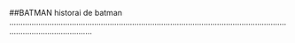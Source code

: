 ##BATMAN
historai de batman .................................................................................................................................................................
